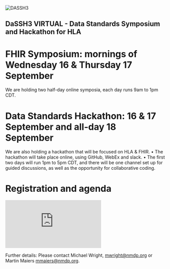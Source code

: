 <!-- ![Data Standards Hackathon - DaSH]
 -->
![DASSH3](https://github.com/nmdp-bioinformatics/dash/blob/master/DaSSH3%20banner.png)


## DaSSH3 VIRTUAL - Data Standards Symposium and Hackathon for HLA 

# FHIR Symposium: mornings of Wednesday 16 & Thursday 17 September

We are holding two half-day online symposia, each day runs 9am to 1pm CDT.

# Data Standards Hackathon: 16 & 17 September and all-day 18 September

We are also holding a hackathon that will be focused on HLA & FHIR.
• The hackathon will take place online, using GitHub, WebEx and slack.
• The first two days will run 1pm to 5pm CDT, and there will be one channel set up
for guided discussions, as well as the opportunity for collaborative coding.


# Registration and agenda

![DASSH3 Agenda](https://github.com/nmdp-bioinformatics/dash/blob/master/Symposium%20%26%20Hackathon%20Registration%20details.pdf)

Further details:
Please contact Michael Wright, mwright@nmdp.org or Martin Maiers mmaiers@nmdp.org.
